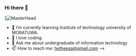 ### Hi there 👋
[![MasterHead](https://camo.githubusercontent.com/371a3bbae1297d47d50006f91fdc0f51f0060b62dbbddbdba1b1b1438bc0f80d/68747470733a2f2f6d617275663030312d6d742e6769746875622e696f2f5072656d69756d2d44656c69766572792f7765622e676966)


- 🌱 I’m currently learning Institute of technology university of MORATUWA.
- 🤔 I love coding.
- 💬 Ask me about undergraduate of information technology
- 📫 How to reach me: hetheesa@gmail.com
-->
